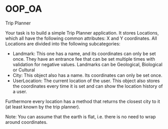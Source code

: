 # OOP_OA
Trip Planner

Your task is to build a simple Trip Planner application. It stores Locations, which all have the following common attributes: X and Y coordinates.
All Locations are divided into the following subcategories:
- Landmark: This one has a name, and its coordinates can only be set once. They have an entrance fee that can be set multiple times with validation for negative values. Landmarks can be Geological, Biological or Cultural
- City: This object also has a name. Its coordinates can only be set once.
- UserLocation: The current location of the user. This object also stores the coordinates every time it is set and can show the location history of a user.

Furthermore every location has a method that returns the closest city to it (at least known by the trip planner).

Note: You can assume that the earth is flat, i.e. there is no need to wrap around coordinates.
